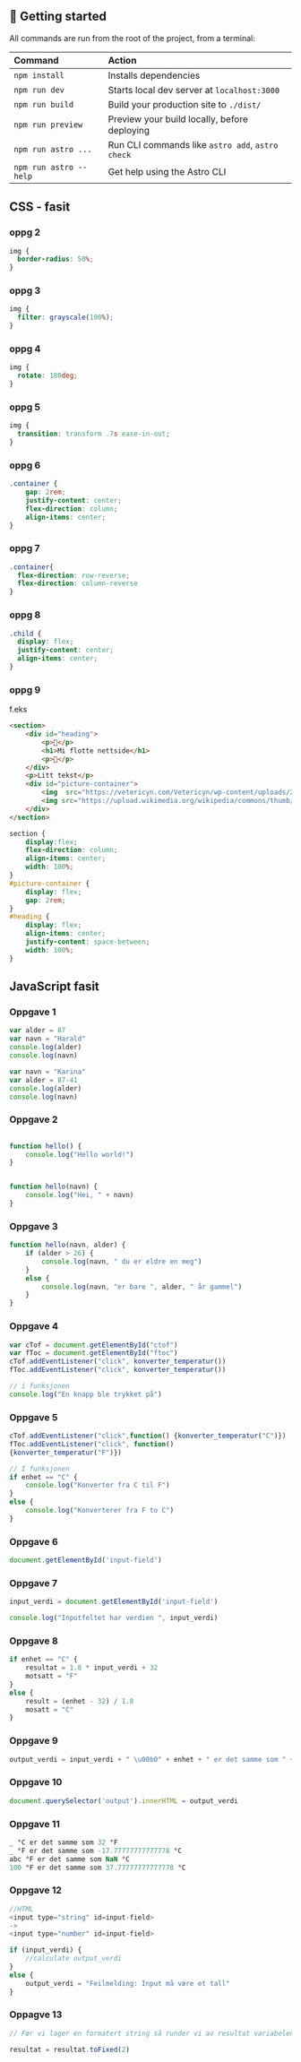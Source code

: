 ## 🚀 Getting started

All commands are run from the root of the project, from a terminal:

| Command                | Action                                           |
| :--------------------- | :----------------------------------------------- |
| `npm install`          | Installs dependencies                            |
| `npm run dev`          | Starts local dev server at `localhost:3000`      |
| `npm run build`        | Build your production site to `./dist/`          |
| `npm run preview`      | Preview your build locally, before deploying     |
| `npm run astro ...`    | Run CLI commands like `astro add`, `astro check` |
| `npm run astro --help` | Get help using the Astro CLI                     |



## CSS - fasit

### oppg 2
```css 
img {
  border-radius: 50%;
} 
```
### oppg 3 
```css 
img {
  filter: grayscale(100%);
}
```
### oppg 4
```css 
img {
  rotate: 180deg;
}
```
### oppg 5 
```css 
img {
  transition: transform .7s ease-in-out;
}
```
### oppg 6 
```css
.container {
    gap: 2rem;
    justify-content: center;
    flex-direction: column;
    align-items: center;
}
```

### oppg 7
```css
.container{
  flex-direction: row-reverse;
  flex-direction: column-reverse
}
```

### oppg 8

```css
.child {
  display: flex;
  justify-content: center;
  align-items: center;
}
```

### oppg 9 
f.eks 
```html
<section>
	<div id="heading">
		<p>🌸</p>
		<h1>Mi flotte nettside</h1>
		<p>🌸</p>
	</div>
	<p>Litt tekst</p>
	<div id="picture-container">
		<img  src="https://vetericyn.com/Vetericyn/wp-content/uploads/2024/04/Benefits-of-Chondroitin-for-Dogs-350x350.jpg" alt="ein hund" width="350" height="350">
		<img src="https://upload.wikimedia.org/wikipedia/commons/thumb/5/51/Lucy_the_Dog_at_The_Green%2C_Town_Square_Las_Vegas.jpg/1600px-Lucy_the_Dog_at_The_Green%2C_Town_Square_Las_Vegas.jpg?20200314225253" alt="golden retriver" width="350" height="350"/>
	</div>
</section>
```

```css
section {
    display:flex;
    flex-direction: column;
    align-items: center;
    width: 100%;
}
#picture-container {
    display: flex;
    gap: 2rem;
}
#heading {
    display: flex;
    align-items: center;
    justify-content: space-between;
    width: 100%;
}
```

## JavaScript fasit

### Oppgave 1
```js
var alder = 87
var navn = "Harald"
console.log(alder)
console.log(navn)

var navn = "Karina"
var alder = 87-41
console.log(alder)
console.log(navn)
```


### Oppgave 2

```js

function hello() {
	console.log("Hello world!")
}


function hello(navn) {
	console.log("Hei, " + navn)
}
```


### Oppgave 3
```js
function hello(navn, alder) {
	if (alder > 26) {
		console.log(navn, " du er eldre en meg")
	}
	else {
		console.log(navn, "er bare ", alder, " år gammel")
	}
}

```


### Oppgave 4

```js
var cTof = document.getElementById("ctof")
var fToc = document.getElementById("ftoc")
cTof.addEventListener("click", konverter_temperatur())
fToc.addEventListener("click", konverter_temperatur())

// i funksjonen
console.log("En knapp ble trykket på")
```


### Oppgave 5
```js
cTof.addEventListener("click",function() {konverter_temperatur("C")})
fToc.addEventListener("click", function()
{konverter_temperatur("F")})

// I funksjonen
if enhet == "C" {
	console.log("Konverter fra C til F")
}
else {
	console.log("Konverterer fra F to C")
}
```

### Oppgave 6
```js
document.getElementById('input-field')
```


### Oppgave 7

```js
input_verdi = document.getElementById('input-field')

console.log("Inputfeltet har verdien ", input_verdi)
```


### Oppgave 8
```js
if enhet == "C" {
	resultat = 1.8 * input_verdi + 32
	motsatt = "F"
}
else {
	result = (enhet - 32) / 1.8
	mosatt = "C"
}
```


### Oppgave 9
```js
output_verdi = input_verdi + " \u00b0" + enhet + " er det samme som " + resultat + " \u00b0" + motsatt
```


### Oppgave 10
```js
document.querySelector('output').innerHTML = output_verdi
```

### Oppgave 11

```js
_ °C er det samme som 32 °F
_ °F er det samme som -17.77777777777778 °C
abc °F er det samme som NaN °C
100 °F er det samme som 37.77777777777778 °C
```

### Oppgave 12
```js
//HTML
<input type="string" id=input-field>
->
<input type="number" id=input-field>

if (input_verdi) {
	//calculate output_verdi
}
else {
	output_verdi = "Feilmelding: Input må være et tall"
}

```

### Oppagve 13

```js
// Før vi lager en formatert string så runder vi av resultat variabelen

resultat = resultat.toFixed(2)
```
